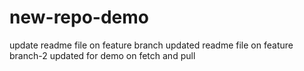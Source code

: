 # new-repo-demo
update readme file on feature branch
updated readme file on feature branch-2
updated for demo on fetch and pull
